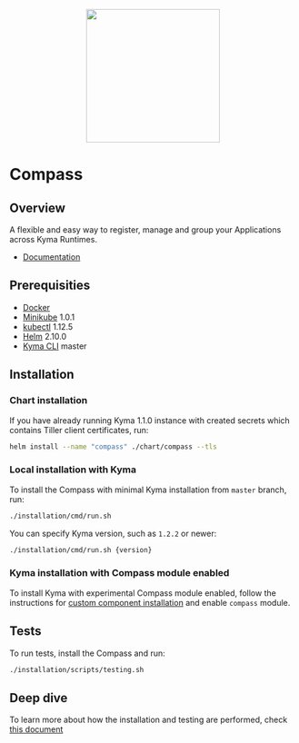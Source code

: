 <p align="center">
 <img src="https://raw.githubusercontent.com/kyma-incubator/compass/master/logo.png" width="235">
</p>

# Compass

## Overview
A flexible and easy way to register, manage and group your Applications across Kyma Runtimes.

-   [Documentation](./docs/README.md)

## Prerequisities

- [Docker](https://www.docker.com/get-started)
- [Minikube](https://github.com/kubernetes/minikube) 1.0.1
- [kubectl](https://kubernetes.io/docs/tasks/tools/install-kubectl/) 1.12.5
- [Helm](https://github.com/kubernetes/helm) 2.10.0
- [Kyma CLI](https://github.com/kyma-project/cli) master

## Installation

### Chart installation  

If you have already running Kyma 1.1.0 instance with created secrets which contains Tiller client certificates, run:
```bash
helm install --name "compass" ./chart/compass --tls
```

### Local installation with Kyma

To install the Compass with minimal Kyma installation from `master` branch, run:
```bash
./installation/cmd/run.sh
```

You can specify Kyma version, such as `1.2.2` or newer:
```bash
./installation/cmd/run.sh {version}
```

### Kyma installation with Compass module enabled

To install Kyma with experimental Compass module enabled, follow the instructions for [custom component installation](https://kyma-project.io/docs/root/kyma/#configuration-custom-component-installation) and enable `compass` module.


## Tests

To run tests, install the Compass and run:
```bash
./installation/scripts/testing.sh
```

## Deep dive

To learn more about how the installation and testing are performed, check [this document](./installation/README.md)
